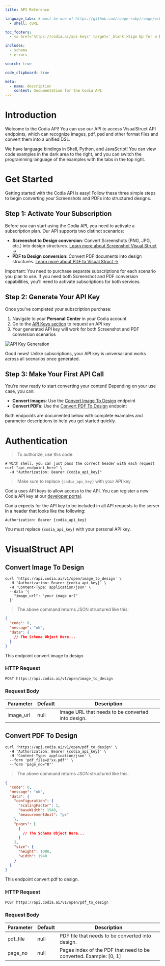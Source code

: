 ```yaml
---
title: API Reference

language_tabs: # must be one of https://github.com/rouge-ruby/rouge/wiki/List-of-supported-languages-and-lexers
  - shell: cURL

toc_footers:
  - <a href='https://codia.ai/api-keys' target='_blank'>Sign Up for a Developer Key</a>

includes:
  - schema
  - errors

search: true

code_clipboard: true

meta:
  - name: description
    content: Documentation for the Codia API
---
```


# Introduction

Welcome to the Codia API! You can use our API to access VisualStruct API endpoints, which can recognize images, pdf, psd and other format files and convert them into a unified DSL.

We have language bindings in Shell, Python, and JavaScript! You can view code examples in the dark area to the right, and you can switch the programming language of the examples with the tabs in the top right.

# Get Started

Getting started with the Codia API is easy! Follow these three simple steps to begin converting your Screenshots and PDFs into structured designs.

## Step 1: Activate Your Subscription

Before you can start using the Codia API, you need to activate a subscription plan. Our API supports two distinct scenarios:

- **Screenshot to Design conversion**: Convert Screenshots (PNG, JPG, etc.) into design structures. [Learn more about Screenshot Visual Struct →](https://codia.ai/visual-struct)
- **PDF to Design conversion**: Convert PDF documents into design structures. [Learn more about PDF to Visual Struct →](https://codia.ai/pdf-to-visual-struct)

<aside class="notice">
Important: You need to purchase separate subscriptions for each scenario you plan to use. If you need both Screenshot and PDF conversion capabilities, you'll need to activate subscriptions for both services.
</aside>

## Step 2: Generate Your API Key

Once you've completed your subscription purchase:

1. Navigate to your **Personal Center** in your Codia account
2. Go to the [API Keys section](https://codia.ai/api-keys) to request an API key
3. Your generated API key will work for both Screenshot and PDF conversion scenarios

![API Key Generation](https://static.codia.ai/resources/apikey.png)

<aside class="success">
Good news! Unlike subscriptions, your API key is universal and works across all scenarios once generated.
</aside>

## Step 3: Make Your First API Call

You're now ready to start converting your content! Depending on your use case, you can:

- **Convert images**: Use the [Convert Image To Design](#convert-image-to-design) endpoint
- **Convert PDFs**: Use the [Convert PDF To Design](#convert-pdf-to-design) endpoint

Both endpoints are documented below with complete examples and parameter descriptions to help you get started quickly.


# Authentication

> To authorize, use this code:

```shell
# With shell, you can just pass the correct header with each request
curl "api_endpoint_here" \
  -H "Authorization: Bearer {codia_api_key}"
```

> Make sure to replace `{codia_api_key}` with your API key.

Codia uses API keys to allow access to the API. You can register a new Codia API key at our [developer portal](https://codia.ai).

Codia expects for the API key to be included in all API requests to the server in a header that looks like the following:

`Authorization: Bearer {codia_api_key}`

<aside class="notice">
You must replace <code>{codia_api_key}</code> with your personal API key.
</aside>

# VisualStruct API

## Convert Image To Design

```shell
curl 'https://api.codia.ai/v1/open/image_to_design' \
  -H 'Authorization: Bearer {codia_api_key}' \
  -H 'Content-Type: application/json' \
  --data '{
    "image_url": "your image url"
  }'
```

> The above command returns JSON structured like this:

```json
{
  "code": 0,
  "message": "ok",
  "data": {
    // The Schema Object Here...
  }
}
```

This endpoint convert image to design.

### HTTP Request

`POST https://api.codia.ai/v1/open/image_to_design`

### Request Body

Parameter | Default | Description
--------- |---------| -----------
image_url | null    | Image URL that needs to be converted into design.

## Convert PDF To Design

```shell
curl 'https://api.codia.ai/v1/open/pdf_to_design' \
  -H 'Authorization: Bearer {codia_api_key}' \
  -H 'Content-Type: application/json' \
  --form 'pdf_file=@"xx.pdf"' \
  --form 'page_no="0"'
```

> The above command returns JSON structured like this:

```json
{
  "code": 0,
  "message": "ok",
  "data": {
    "configuration": {
      "scalingFactor": 1,
      "baseWidth": 1940,
      "measurementUnit": "px"
    },
    "pages": [
      {
        // The Schema Object Here...
      }
    ],
    "size": {
      "height": 1080,
      "width": 1940
    }
  }
}
```

This endpoint convert pdf to design.

### HTTP Request

`POST https://api.codia.ai/v1/open/pdf_to_design`

### Request Body

Parameter | Default | Description
--------- |---------| -----------
pdf_file | null    | PDF file that needs to be converted into design.
page_no | null    | Pages index of the PDF that need to be converted. Example: [0, 1]
